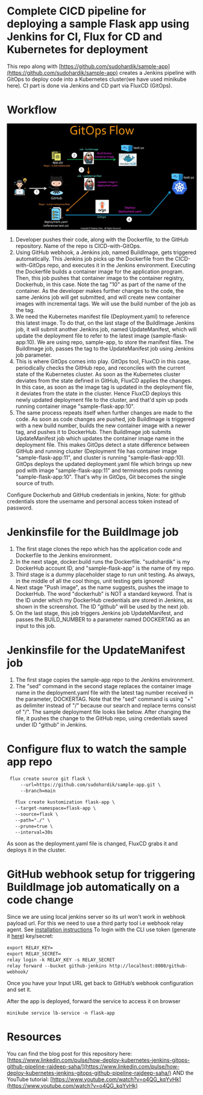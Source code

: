 # Complete CICD pipeline for deploying a sample Flask app using Jenkins for CI, Flux for CD and Kubernetes for deployment

This repo along with [https://github.com/sudohardik/sample-app](https://github.com/sudohardik/sample-app) creates a Jenkins pipeline with GitOps to deploy code into a Kubernetes cluster(we have used minikube here). CI part is done via Jenkins and CD part via FluxCD (GitOps).

# Workflow

![Alt text](image.png)

1. Developer pushes their code, along with the Dockerfile, to the GitHub repository. Name of the repo is CICD-with-GitOps.
2. Using GitHub webhook, a Jenkins job, named BuildImage, gets triggered automatically. This Jenkins job picks up the Dockerfile from the CICD-with-GitOps repo, and executes it in the Jenkins environment. Executing the Dockerfile builds a container image for the application program. Then, this job pushes that container image to the container registry, Dockerhub, in this case. Note the tag "10" as part of the name of the container. As the developer makes further changes to the code, the same Jenkins job will get submitted, and will create new container images with incremental tags. We will use the build number of the job as the tag.
3. We need the Kubernetes manifest file (Deployment.yaml) to reference this latest image. To do that, on the last stage of the BuildImage Jenkins job, it will submit another Jenkins job, named UpdateManifest, which will update the deployment file to refer to the latest image (sample-flask-app:10). We are using repo, sample-app, to store the manifest files. The BuildImage job, passes the tag to the UpdateManifest job using Jenkins job parameter.
4. This is where GitOps comes into play. GitOps tool, FluxCD in this case, periodically checks the GitHub repo, and reconciles with the current state of the Kubernetes cluster. As soon as the Kubernetes cluster deviates from the state defined in GitHub, FluxCD applies the changes. In this case, as soon as the image tag is updated in the deployment file, it deviates from the state in the cluster. Hence FluxCD deploys this newly updated deployment file to the cluster, and that'd spin up pods running container image "sample-flask-app:10".
5. The same process repeats itself when further changes are made to the code. As soon as code changes are pushed, job BuildImage is triggered with a new build number, builds the new container image with a newer tag, and pushes it to DockerHub. Then BuildImage job submits UpdateManifest job which updates the container image name in the deployment file. This makes GitOps detect a state difference between GitHub and running cluster (Deployment file has container image "sample-flask-app:11", and cluster is running "sample-flask-app:10). GitOps deploys the updated deployment.yaml file which brings up new pod with image "sample-flask-app:11" and terminates pods running "sample-flask-app:10". That's why in GitOps, Git becomes the single source of truth.

 Configure Dockerhub and GitHub credentials in jenkins, Note: for github credentials store the username and personal access token instead of password.

# Jenkinsfile for the BuildImage job

1. The first stage clones the repo which has the application code and Dockerfile to the Jenkins environment.
2. In the next stage, docker.build runs the Dockerfile. "sudohardik" is my DockerHub account ID, and "sample-flask-app" is the name of my repo.
3. Third stage is a dummy placeholder stage to run unit testing. As always, in the middle of all the cool things, unit testing gets ignored!
4. Next stage "Push image", as the name suggests, pushes the image to DockerHub. The word "dockerhub" is NOT a standard keyword. That is the ID under which my DockerHub credentials are stored in Jenkins, as shown in the screenshot. The ID "github" will be used by the next job.
5. On the last stage, this job triggers Jenkins job UpdateManifest, and passes the BUILD_NUMBER to a parameter named DOCKERTAG as an input to this job.

# Jenkinsfile for the UpdateManifest job

1. The first stage copies the sample-app repo to the Jenkins environment.
2. The "sed" command in the second stage replaces the container image name in the deployment.yaml file with the latest tag number received in the parameter, DOCKERTAG. Note that the "sed" command is using "+" as delimiter instead of "/" because our search and replace terms consist of "/". The sample deployment file looks like below. After changing the file, it pushes the change to the GitHub repo, using credentials saved under ID "github" in Jenkins.

# Configure flux to watch the sample app repo
```
 flux create source git flask \
     --url=https://github.com/sudohardik/sample-app.git \
     --branch=main
```
```
   flux create kustomization flask-app \
   --target-namespace=flask-app \
   --source=flask \
   --path="./" \
   --prune=true \
   --interval=30s 
```
As soon as the deployment.yaml file is changed, FluxCD grabs it and deploys it in the cluster. 

# GitHub webhook setup for triggering BuildImage job automatically on a code change

Since we are using local jenkins server so its url won't work in webhook payload url. For this we need to use a third party tool i.e webhook relay agent.
See [installation instructions](https://docs.webhookrelay.com/installation-options/installation-options/install-cli) 
To login with the CLI use token (generate it [here](https://my.webhookrelay.com/tokens)) key/secret:
```
export RELAY_KEY=
export RELAY_SECRET=
relay login -k RELAY_KEY -s RELAY_SECRET
relay forward --bucket github-jenkins http://localhost:8080/github-webhook/
```
Once you have your Input URL get back to GitHub’s webhook configuration and set it.

After the app is deployed, forward the service to access it on browser
```
minikube service lb-service -n flask-app
```

# Resources

You can find the blog post for this repository here: [https://www.linkedin.com/pulse/how-deploy-kubernetes-jenkins-gitops-github-pipeline-rajdeep-saha/](https://www.linkedin.com/pulse/how-deploy-kubernetes-jenkins-gitops-github-pipeline-rajdeep-saha/)
AND the YouTube tutorial: [https://www.youtube.com/watch?v=o4QG_kqYvHk](https://www.youtube.com/watch?v=o4QG_kqYvHk)


